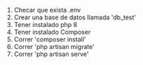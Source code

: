 <ol>
  <li>Checar que exista .env</li>
  <li>Crear una base de datos llamada 'db_test'</li>
  <li>Tener instalado php 8</li>
  <li>Tener instalado Composer</li>
  <li>Correr 'composer install'</li>
  <li>Correr 'php artisan migrate'</li>
  <li>Correr 'php artisan serve'</li>
</ol>